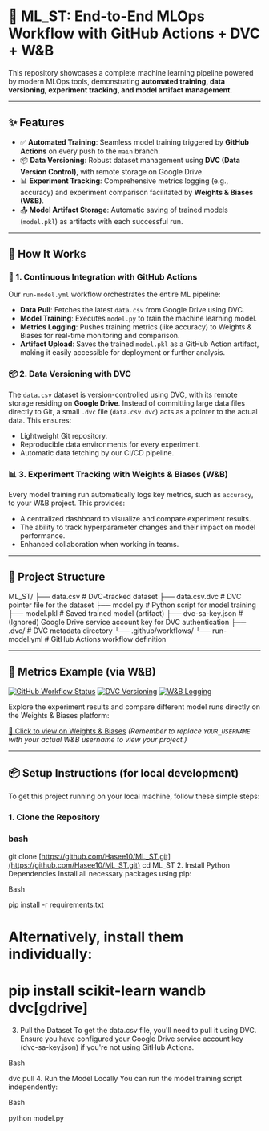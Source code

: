 # 🤖 ML_ST: End-to-End MLOps Workflow with GitHub Actions + DVC + W&B

This repository showcases a complete machine learning pipeline powered by modern MLOps tools, demonstrating **automated training, data versioning, experiment tracking, and model artifact management**.

---

## ✨ Features

* ✅ **Automated Training**: Seamless model training triggered by **GitHub Actions** on every push to the `main` branch.
* 📦 **Data Versioning**: Robust dataset management using **DVC (Data Version Control)**, with remote storage on Google Drive.
* 📊 **Experiment Tracking**: Comprehensive metrics logging (e.g., accuracy) and experiment comparison facilitated by **Weights & Biases (W&B)**.
* 📤 **Model Artifact Storage**: Automatic saving of trained models (`model.pkl`) as artifacts with each successful run.

---

## 🚀 How It Works

### 🔄 1. Continuous Integration with GitHub Actions

Our `run-model.yml` workflow orchestrates the entire ML pipeline:

* **Data Pull**: Fetches the latest `data.csv` from Google Drive using DVC.
* **Model Training**: Executes `model.py` to train the machine learning model.
* **Metrics Logging**: Pushes training metrics (like accuracy) to Weights & Biases for real-time monitoring and comparison.
* **Artifact Upload**: Saves the trained `model.pkl` as a GitHub Action artifact, making it easily accessible for deployment or further analysis.

### 📦 2. Data Versioning with DVC

The `data.csv` dataset is version-controlled using DVC, with its remote storage residing on **Google Drive**. Instead of committing large data files directly to Git, a small `.dvc` file (`data.csv.dvc`) acts as a pointer to the actual data. This ensures:

* Lightweight Git repository.
* Reproducible data environments for every experiment.
* Automatic data fetching by our CI/CD pipeline.

### 📊 3. Experiment Tracking with Weights & Biases (W&B)

Every model training run automatically logs key metrics, such as `accuracy`, to your W&B project. This provides:

* A centralized dashboard to visualize and compare experiment results.
* The ability to track hyperparameter changes and their impact on model performance.
* Enhanced collaboration when working in teams.

---

## 📁 Project Structure

ML_ST/
├── data.csv                # DVC-tracked dataset
├── data.csv.dvc            # DVC pointer file for the dataset
├── model.py                # Python script for model training
├── model.pkl               # Saved trained model (artifact)
├── dvc-sa-key.json         # (Ignored) Google Drive service account key for DVC authentication
├── .dvc/                   # DVC metadata directory
└── .github/workflows/
└── run-model.yml       # GitHub Actions workflow definition


---

## 🧪 Metrics Example (via W&B)

[![GitHub Workflow Status](https://github.com/Hasee10/ML_ST/actions/workflows/run-model.yml/badge.svg)](https://github.com/Hasee10/ML_ST/actions/workflows/run-model.yml)
[![DVC Versioning](https://img.shields.io/badge/DVC-enabled-blue)](https://dvc.org/)
[![W&B Logging](https://img.shields.io/badge/W%26B-logging-green)](https://wandb.ai/)

Explore the experiment results and compare different model runs directly on the Weights & Biases platform:

[🔗 Click to view on Weights & Biases](https://wandb.ai/YOUR_USERNAME/mlops-demo)
*(Remember to replace `YOUR_USERNAME` with your actual W&B username to view your project.)*

---

## 📦 Setup Instructions (for local development)

To get this project running on your local machine, follow these simple steps:

### 1. Clone the Repository

### bash
git clone [https://github.com/Hasee10/ML_ST.git](https://github.com/Hasee10/ML_ST.git)
cd ML_ST
2. Install Python Dependencies
Install all necessary packages using pip:

Bash

pip install -r requirements.txt
# Alternatively, install them individually:
# pip install scikit-learn wandb dvc[gdrive]
3. Pull the Dataset
To get the data.csv file, you'll need to pull it using DVC. Ensure you have configured your Google Drive service account key (dvc-sa-key.json) if you're not using GitHub Actions.

Bash

dvc pull
4. Run the Model Locally
You can run the model training script independently:

Bash

python model.py
